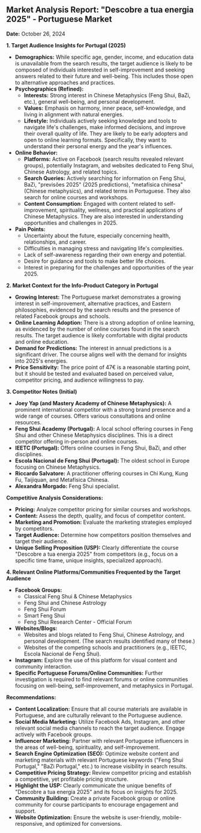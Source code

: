 ## Market Analysis Report: "Descobre a tua energia 2025" - Portuguese Market

**Date:** October 26, 2024

**1. Target Audience Insights for Portugal (2025)**

*   **Demographics:** While specific age, gender, income, and education data is unavailable from the search results, the target audience is likely to be composed of individuals interested in self-improvement and seeking answers related to their future and well-being. This includes those open to alternative approaches and practices.
*   **Psychographics (Refined):**
    *   **Interests:** Strong interest in Chinese Metaphysics (Feng Shui, BaZi, etc.), general well-being, and personal development.
    *   **Values:** Emphasis on harmony, inner peace, self-knowledge, and living in alignment with natural energies.
    *   **Lifestyle:** Individuals actively seeking knowledge and tools to navigate life's challenges, make informed decisions, and improve their overall quality of life. They are likely to be early adopters and open to online learning formats. Specifically, they want to understand their personal energy and the year's influences.
*   **Online Behavior:**
    *   **Platforms:** Active on Facebook (search results revealed relevant groups), potentially Instagram, and websites dedicated to Feng Shui, Chinese Astrology, and related topics.
    *   **Search Queries:** Actively searching for information on Feng Shui, BaZi, "previsões 2025" (2025 predictions), "metafísica chinesa" (Chinese metaphysics), and related terms in Portuguese. They also search for online courses and workshops.
    *   **Content Consumption:** Engaged with content related to self-improvement, spirituality, wellness, and practical applications of Chinese Metaphysics. They are also interested in understanding opportunities and challenges in 2025.
*   **Pain Points:**
    *   Uncertainty about the future, especially concerning health, relationships, and career.
    *   Difficulties in managing stress and navigating life's complexities.
    *   Lack of self-awareness regarding their own energy and potential.
    *   Desire for guidance and tools to make better life choices.
    *   Interest in preparing for the challenges and opportunities of the year 2025.

**2. Market Context for the Info-Product Category in Portugal**

*   **Growing Interest:** The Portuguese market demonstrates a growing interest in self-improvement, alternative practices, and Eastern philosophies, evidenced by the search results and the presence of related Facebook groups and schools.
*   **Online Learning Adoption:** There is a strong adoption of online learning, as evidenced by the number of online courses found in the search results. The target audience is likely comfortable with digital products and online education.
*   **Demand for Predictions:** The interest in annual predictions is a significant driver. The course aligns well with the demand for insights into 2025's energies.
*   **Price Sensitivity:** The price point of 47€ is a reasonable starting point, but it should be tested and evaluated based on perceived value, competitor pricing, and audience willingness to pay.

**3. Competitor Notes (Initial)**

*   **Joey Yap (and Mastery Academy of Chinese Metaphysics):** A prominent international competitor with a strong brand presence and a wide range of courses. Offers various consultations and online resources.
*   **Feng Shui Academy (Portugal):** A local school offering courses in Feng Shui and other Chinese Metaphysics disciplines. This is a direct competitor offering in-person and online courses.
*   **IEETC (Portugal):** Offers online courses in Feng Shui, BaZi, and other disciplines.
*   **Escola Nacional de Feng Shui (Portugal):** The oldest school in Europe focusing on Chinese Metaphysics.
*   **Riccardo Salvatore:** A practitioner offering courses in Chi Kung, Kung Fu, Taijiquan, and Metafísica Chinesa.
*   **Alexandra Morgado:** Feng Shui specialist.

**Competitive Analysis Considerations:**

*   **Pricing:** Analyze competitor pricing for similar courses and workshops.
*   **Content:** Assess the depth, quality, and focus of competitor content.
*   **Marketing and Promotion:** Evaluate the marketing strategies employed by competitors.
*   **Target Audience:** Determine how competitors position themselves and target their audience.
*   **Unique Selling Proposition (USP):** Clearly differentiate the course "Descobre a tua energia 2025" from competitors (e.g., focus on a specific time frame, unique insights, specialized approach).

**4. Relevant Online Platforms/Communities Frequented by the Target Audience**

*   **Facebook Groups:**
    *   Classical Feng Shui & Chinese Metaphysics
    *   Feng Shui and Chinese Astrology
    *   Feng Shui Forum
    *   Smart Feng Shui
    *   Feng Shui Research Center - Official Forum
*   **Websites/Blogs:**
    *   Websites and blogs related to Feng Shui, Chinese Astrology, and personal development. (The search results identified many of these.)
    *   Websites of the competing schools and practitioners (e.g., IEETC, Escola Nacional de Feng Shui).
*   **Instagram:** Explore the use of this platform for visual content and community interaction.
*   **Specific Portuguese Forums/Online Communities:** Further investigation is required to find relevant forums or online communities focusing on well-being, self-improvement, and metaphysics in Portugal.

**Recommendations:**

*   **Content Localization:** Ensure that all course materials are available in Portuguese, and are culturally relevant to the Portuguese audience.
*   **Social Media Marketing:** Utilize Facebook Ads, Instagram, and other relevant social media channels to reach the target audience. Engage actively with Facebook groups.
*   **Influencer Marketing:** Partner with relevant Portuguese influencers in the areas of well-being, spirituality, and self-improvement.
*   **Search Engine Optimization (SEO):** Optimize website content and marketing materials with relevant Portuguese keywords ("Feng Shui Portugal," "BaZi Portugal," etc.) to increase visibility in search results.
*   **Competitive Pricing Strategy:** Review competitor pricing and establish a competitive, yet profitable pricing structure.
*   **Highlight the USP:** Clearly communicate the unique benefits of "Descobre a tua energia 2025" and its focus on insights for 2025.
*   **Community Building:** Create a private Facebook group or online community for course participants to encourage engagement and support.
*   **Website Optimization:** Ensure the website is user-friendly, mobile-responsive, and optimized for conversions.